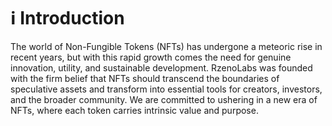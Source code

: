 # ℹ Introduction

The world of Non-Fungible Tokens (NFTs) has undergone a meteoric rise in recent years, but with this rapid growth comes the need for genuine innovation, utility, and sustainable development. RzenoLabs was founded with the firm belief that NFTs should transcend the boundaries of speculative assets and transform into essential tools for creators, investors, and the broader community. We are committed to ushering in a new era of NFTs, where each token carries intrinsic value and purpose.
